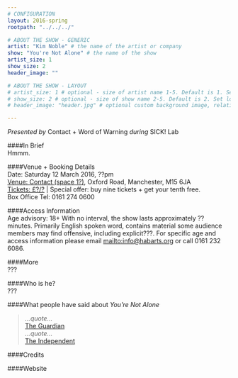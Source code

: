 ```yaml
---
# CONFIGURATION
layout: 2016-spring
rootpath: "../../../"

# ABOUT THE SHOW - GENERIC
artist: "Kim Noble" # the name of the artist or company
show: "You're Not Alone" # the name of the show
artist_size: 1
show_size: 2
header_image: ""    

# ABOUT THE SHOW - LAYOUT
# artist_size: 1 # optional - size of artist name 1-5. Default is 1. Set longer names to lower values
# show_size: 2 # optional - size of show name 2-5. Default is 2. Set longer names to lower values
# header_image: "header.jpg" # optional custom background image, relative to current page

---
```

*Presented by* Contact + Word of Warning *during* SICK! Lab         
       
####In Brief      
Hmmm.                
       
####Venue + Booking Details    
Date: Saturday 12 March 2016, ??pm         
[Venue: Contact (space 1?)](http://contactmcr.com/visit/getting-here), Oxford Road, Manchester, M15 6JA        
[Tickets: £?/?](http://contactmcr.com/whats-on/booking) | Special offer: buy nine tickets + get your tenth free.    
Box Office Tel: 0161 274 0600         
        
####Access Information        
Age advisory: 18+ With no interval, the show lasts approximately ?? minutes. Primarily English spoken word, contains material some audience members may find offensive, including explicit???. For specific age and access information please email <mailto:info@habarts.org> or call 0161 232 6086.     
             
####More         
???         
       
####Who is he?     
???           
            
####What people have said about *You're Not Alone*        
>*…quote…*<br><a href="http://www.theguardian.com/stage/2015/feb/22/kim-noble-youre-not-alone-review-soho-theatre-london" target="_blank">The Guardian</a>           
>*…quote…*<br><a href="http://www.independent.co.uk/arts-entertainment/comedy/reviews/kim-noble-you-re-not-alone-soho-theatre-review-a-show-that-runs-on-surprise-and-shock-10036119.html" target="_blank">The Independent</a>          
         
####Credits          

       
####Website          
